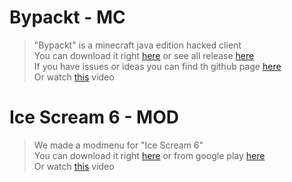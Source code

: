 # Bypackt - MC
> "Bypackt" is a minecraft java edition hacked client<br>
> You can download it right <a href="/bypackt">here</a> or see all release <a href="https://github.com/ZeroZipp/Bypackt/releases">here</a><br>
> If you have issues or ideas you can find th github page <a href="https://github.com/ZeroZipp/Bypackt">here</a><br>
> Or watch <a href="https://www.youtube.com/watch?v=8TtMP1h5smI">this</a> video<br>
# Ice Scream 6 - MOD
> We made a modmenu for "Ice Scream 6"<br>
> You can download it right <a href="/mod/icescream6">here</a> or from google play <a href="https://play.google.com/store/apps/details?id=com.keplerians.icescream6">here</a><br>
> Or watch <a href="https://www.youtube.com/watch?v=Cql_pBTxrVI">this</a> video<br>
